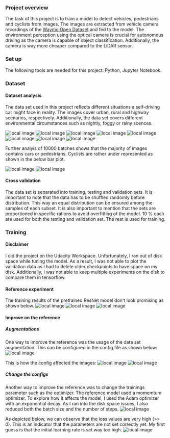 ### Project overview
The task of this project is to train a model to detect vehicles, pedestrians and cyclists from images. The images are extracted from vehicle camera recordings of the [Waymo Open Dataset](https://waymo.com/open/) and fed to the model. The environment perception using the optical camera is crucial for autonomous driving as the camera is capable of object classification.
Additionally, the camera is way more cheaper compared to the LiDAR sensor.

### Set up
The following tools are needed for this project: Python, Jupyter Notebook.

### Dataset
#### Dataset analysis
The data set used in this project reflects different situations a self-driving car might face in reality. The images cover urban, rural and highway scenarios, respectively. Additionally, the data set covers different environmental circumstances such as nightly, foggy or rainy scences.

![local image](doc/pic1.png)
![local image](doc/pic2.png)
![local image](doc/pic3.png)
![local image](doc/pic4.png)
![local image](doc/pic5.png)
![local image](doc/pic6.png)
![local image](doc/pic7.png)
![local image](doc/pic8.png)

Further analyis of 10000 batches shows that the majority of images contains cars or pedestrians. Cyclists are rather under represented as shown in the below bar plot.

![local image](doc/pic10.png)
![local image](doc/pic9.png)

#### Cross validation
The data set is separated into training, testing and validation sets. It is important to note that the data has to be shuffled randomly before distribution. This way an equal distribution can be ensured among the samples of each subset. It is also important to mention that the sets are proportioned in specific rations to avoid overfitting of the model. 10 % each are used for both the testing and validation set. The rest is used for training.

### Training
#### Disclaimer
I did the project on the Udacity Workspace. Unfortunately, I ran out of disk space while tuning the model. As a result, I was not able to plot the validation data as I had to delete older checkpoints to have space on my disk. Additionally, I was not able to keep multiple experiments on the disk to compare them in tensorflow.

#### Reference experiment
The training results of the pretrained ResNet model don't look promising as shown below.
![local image](doc/pic16.PNG) ![local image](doc/pic17.PNG) ![local image](doc/pic18.PNG)

#### Improve on the reference
##### Augmentations
One way to improve the reference was the usage of the data set augmentation. This can be configured in the config file as shown below:
![local image](doc/pic15.PNG)

This is how the config affected the images:
![local image](doc/pic13.PNG) ![local image](doc/pic14.PNG)


##### Change the configs
Another way to improve the reference was to change the trainings parameter such as the optimizer. The reference model used a momemtum optimizer. To explore how it affects the model, I used the Adam optimizer with an exponential decay. As I ran into the disk space issues, I also reduced both the batch size and the number of steps.
![local image](doc/pic11.PNG)

As depicted below, we can observe that the loss values are very high (>> 0).
This is an indicator that the parameters are not set correctly yet.
My first guess is that the initial learning rate is set way too high.
![local image](doc/pic12.PNG)








